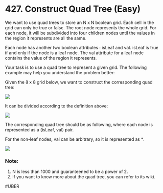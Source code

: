 # 427. Construct Quad Tree (Easy)

We want to use quad trees to store an N x N boolean grid. Each cell in the grid can only be true or false. The root node represents the whole grid. For each node, it will be subdivided into four children nodes until the values in the region it represents are all the same.

Each node has another two boolean attributes : isLeaf and val. isLeaf is true if and only if the node is a leaf node. The val attribute for a leaf node contains the value of the region it represents.

Your task is to use a quad tree to represent a given grid. The following example may help you understand the problem better:

Given the 8 x 8 grid below, we want to construct the corresponding quad tree:

![](https://s3-lc-upload.s3.amazonaws.com/uploads/2018/02/01/962_grid.png)

It can be divided according to the definition above:

![](https://s3-lc-upload.s3.amazonaws.com/uploads/2018/02/01/962_grid_divided.png)

The corresponding quad tree should be as following, where each node is represented as a (isLeaf, val) pair.

For the non-leaf nodes, val can be arbitrary, so it is represented as *.

![](https://s3-lc-upload.s3.amazonaws.com/uploads/2018/02/01/962_quad_tree.png)

### Note:
1. N is less than 1000 and guaranteened to be a power of 2.
2. If you want to know more about the quad tree, you can refer to its wiki.

#UBER
